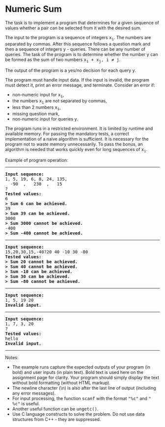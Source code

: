 <h1>Numeric Sum</h1>
<td class="lrtbCell" colspan="3" align="left"><p>The task is to implement a program that determines for a given sequence of values whether a pair can be selected from it with the desired sum.</p>
<p>The input to the program is a sequence of integers <tt>x<sub>i</sub></tt>. The numbers are separated by commas. After this sequence follows a question mark and then a sequence of integers <tt>y</tt> - queries. There can be any number of queries. The task of the program is to determine whether the number <tt>y</tt> can be formed as the sum of two numbers <tt>x<sub>i</sub> + x<sub>j</sub>, i ≠ j</tt>.</p>
<p>The output of the program is a yes/no decision for each query <tt>y</tt>.</p>
<p>The program must handle input data. If the input is invalid, the program must detect it, print an error message, and terminate. Consider an error if:</p>
<ul>
 <li>non-numeric input for <tt>x<sub>i</sub></tt>,</li>
 <li>the numbers <tt>x<sub>i</sub></tt> are not separated by commas,</li>
 <li>less than 2 numbers <tt>x<sub>i</sub></tt>,</li>
 <li>missing question mark,</li>
 <li>non-numeric input for queries <tt>y</tt>.</li>
</ul>
<p>The program runs in a restricted environment. It is limited by runtime and available memory. For passing the mandatory tests, a correct implementation of a naive algorithm is sufficient. It is necessary for the program not to waste memory unnecessarily. To pass the bonus, an algorithm is needed that works quickly even for long sequences of <tt>x<sub>i</sub></tt>.</p>
<p>Example of program operation:</p>
<hr />
<pre>
<b>Input sequence:</b>
1, 5, 19, 6, 8, 24, 135,
  -90  ,   230  ,   15
?
<b>Tested values:</b>
6
<b>&gt; Sum 6 can be achieved.</b>
39
<b>&gt; Sum 39 can be achieved.</b>
3000
<b>&gt; Sum 3000 cannot be achieved.</b>
-400
<b>&gt; Sum -400 cannot be achieved.</b>
</pre>
<hr />
<pre>
<b>Input sequence:</b>
15,20,30,15,-40?20 40 -10 30 -80
<b>Tested values:</b>
<b>&gt; Sum 20 cannot be achieved.</b>
<b>&gt; Sum 40 cannot be achieved.</b>
<b>&gt; Sum -10 can be achieved.</b>
<b>&gt; Sum 30 can be achieved.</b>
<b>&gt; Sum -80 cannot be achieved.</b>
</pre>
<hr />
<pre>
<b>Input sequence:</b>
1, 5, 19 20
<b>Invalid input.</b>
</pre>
<hr />
<pre>
<b>Input sequence:</b>
1, 7, 3, 20
?
<b>Tested values:</b>
hello
<b>Invalid input.</b>
</pre>
<hr />
<p>Notes:</p>
<ul>
 <li>The example runs capture the expected outputs of your program (in bold) and user inputs (in plain text). Bold text is used here on the assignment page for clarity. Your program should simply display the text without bold formatting (without HTML markup).</li>
 <li>The newline character (\n) is also after the last line of output (including any error messages).</li>
 <li>For input processing, the function <tt>scanf</tt> with the format <tt>"%c"</tt> and <tt>" %c"</tt> is useful.</li>
 <li>Another useful function can be <tt>ungetc()</tt>.</li>
 <li>Use C language constructs to solve the problem. Do not use data structures from C++ - they are suppressed.</li>
</ul>
</td>